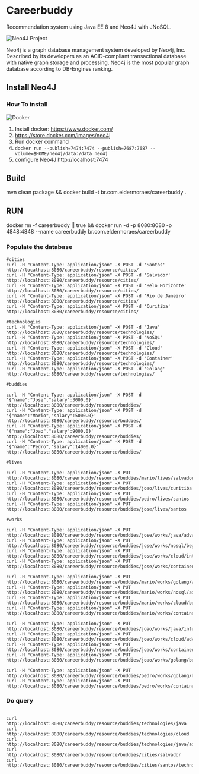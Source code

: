 # Careerbuddy

Recommendation system using Java EE 8 and Neo4J with JNoSQL.


![Neo4J Project](https://jnosql.github.io/img/logos/neo4j.png)

Neo4j is a graph database management system developed by Neo4j, Inc. Described by its developers as an ACID-compliant transactional database with native graph storage and processing, Neo4j is the most popular graph database according to DB-Engines ranking.


## Install Neo4J

### How To install


![Docker](https://www.docker.com/sites/default/files/horizontal_large.png)


1. Install docker: https://www.docker.com/
1. https://store.docker.com/images/neo4j
1. Run docker command
1. `docker run --publish=7474:7474 --publish=7687:7687 --volume=$HOME/neo4j/data:/data neo4j`
1. configure Neo4J http://localhost:7474


## Build
mvn clean package && docker build -t br.com.eldermoraes/careerbuddy .

## RUN

docker rm -f careerbuddy || true && docker run -d -p 8080:8080 -p 4848:4848 --name careerbuddy br.com.eldermoraes/careerbuddy


### Populate the database

```sbtshell
#cities
curl -H "Content-Type: application/json" -X POST -d 'Santos' http://localhost:8080/careerbuddy/resource/cities/
curl -H "Content-Type: application/json" -X POST -d 'Salvador' http://localhost:8080/careerbuddy/resource/cities/
curl -H "Content-Type: application/json" -X POST -d 'Belo Horizonte' http://localhost:8080/careerbuddy/resource/cities/
curl -H "Content-Type: application/json" -X POST -d 'Rio de Janeiro' http://localhost:8080/careerbuddy/resource/cities/
curl -H "Content-Type: application/json" -X POST -d 'Curitiba' http://localhost:8080/careerbuddy/resource/cities/

#technologies
curl -H "Content-Type: application/json" -X POST -d 'Java' http://localhost:8080/careerbuddy/resource/technologies/
curl -H "Content-Type: application/json" -X POST -d 'NoSQL' http://localhost:8080/careerbuddy/resource/technologies/
curl -H "Content-Type: application/json" -X POST -d 'Cloud' http://localhost:8080/careerbuddy/resource/technologies/
curl -H "Content-Type: application/json" -X POST -d 'Container' http://localhost:8080/careerbuddy/resource/technologies/
curl -H "Content-Type: application/json" -X POST -d 'Golang' http://localhost:8080/careerbuddy/resource/technologies/

#buddies

curl -H "Content-Type: application/json" -X POST -d '{"name":"Jose","salary":3000.0}' http://localhost:8080/careerbuddy/resource/buddies/
curl -H "Content-Type: application/json" -X POST -d '{"name":"Mario","salary":5000.0}' http://localhost:8080/careerbuddy/resource/buddies/
curl -H "Content-Type: application/json" -X POST -d '{"name":"Joao","salary":9000.0}' http://localhost:8080/careerbuddy/resource/buddies/
curl -H "Content-Type: application/json" -X POST -d '{"name":"Pedro","salary":14000.0}' http://localhost:8080/careerbuddy/resource/buddies/

#lives

curl -H "Content-Type: application/json" -X PUT http://localhost:8080/careerbuddy/resource/buddies/mario/lives/salvador
curl -H "Content-Type: application/json" -X PUT http://localhost:8080/careerbuddy/resource/buddies/joao/lives/curitiba
curl -H "Content-Type: application/json" -X PUT http://localhost:8080/careerbuddy/resource/buddies/pedro/lives/santos
curl -H "Content-Type: application/json" -X PUT http://localhost:8080/careerbuddy/resource/buddies/jose/lives/santos

#works

curl -H "Content-Type: application/json" -X PUT http://localhost:8080/careerbuddy/resource/buddies/jose/works/java/advanced
curl -H "Content-Type: application/json" -X PUT http://localhost:8080/careerbuddy/resource/buddies/jose/works/nosql/beginner
curl -H "Content-Type: application/json" -X PUT http://localhost:8080/careerbuddy/resource/buddies/jose/works/cloud/intermediate
curl -H "Content-Type: application/json" -X PUT http://localhost:8080/careerbuddy/resource/buddies/jose/works/container/advanced

curl -H "Content-Type: application/json" -X PUT http://localhost:8080/careerbuddy/resource/buddies/mario/works/golang/advanced
curl -H "Content-Type: application/json" -X PUT http://localhost:8080/careerbuddy/resource/buddies/mario/works/nosql/advanced
curl -H "Content-Type: application/json" -X PUT http://localhost:8080/careerbuddy/resource/buddies/mario/works/cloud/beginner
curl -H "Content-Type: application/json" -X PUT http://localhost:8080/careerbuddy/resource/buddies/mario/works/container/beginner

curl -H "Content-Type: application/json" -X PUT http://localhost:8080/careerbuddy/resource/buddies/joao/works/java/intermediate
curl -H "Content-Type: application/json" -X PUT http://localhost:8080/careerbuddy/resource/buddies/joao/works/cloud/advanced
curl -H "Content-Type: application/json" -X PUT http://localhost:8080/careerbuddy/resource/buddies/joao/works/container/advanced
curl -H "Content-Type: application/json" -X PUT http://localhost:8080/careerbuddy/resource/buddies/joao/works/golang/beginner

curl -H "Content-Type: application/json" -X PUT http://localhost:8080/careerbuddy/resource/buddies/pedro/works/golang/beginner
curl -H "Content-Type: application/json" -X PUT http://localhost:8080/careerbuddy/resource/buddies/pedro/works/container/advanced
``` 


### Do query 


```sbtshell

curl http://localhost:8080/careerbuddy/resource/buddies/technologies/java
curl http://localhost:8080/careerbuddy/resource/buddies/technologies/cloud
curl http://localhost:8080/careerbuddy/resource/buddies/technologies/java/advanced
curl http://localhost:8080/careerbuddy/resource/buddies/cities/salvador
curl http://localhost:8080/careerbuddy/resource/buddies/cities/santos/technologies/java

``` 
